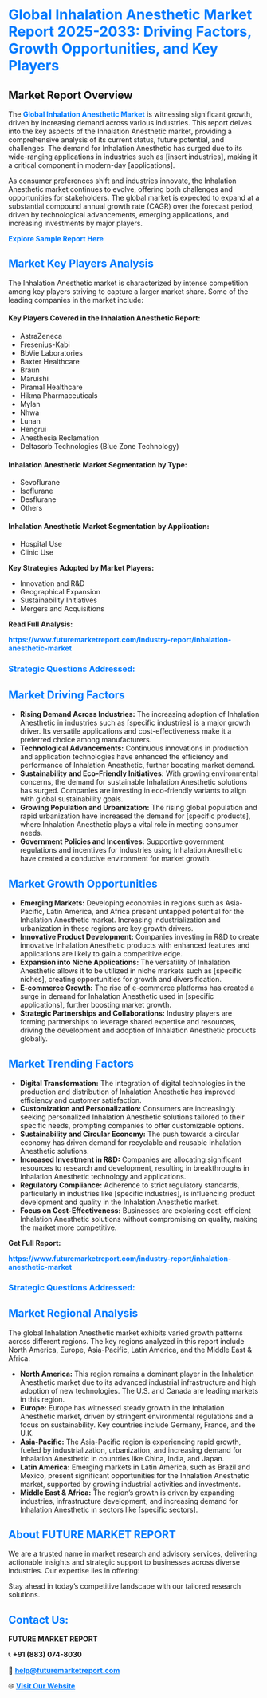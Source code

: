 <h1 style="color: #007BFF;">Global Inhalation Anesthetic Market Report 2025-2033: Driving Factors, Growth Opportunities, and Key Players</h1>

<section id="overview">
<h2>Market Report Overview</h2>
<p>The <a href="https://www.futuremarketreport.com/industry-report/inhalation-anesthetic-market" style="color: #007BFF; text-decoration: none;"><strong>Global Inhalation Anesthetic Market</strong></a> is witnessing significant growth, driven by increasing demand across various industries. This report delves into the key aspects of the Inhalation Anesthetic market, providing a comprehensive analysis of its current status, future potential, and challenges. The demand for Inhalation Anesthetic has surged due to its wide-ranging applications in industries such as [insert industries], making it a critical component in modern-day [applications].</p>
<p>As consumer preferences shift and industries innovate, the Inhalation Anesthetic market continues to evolve, offering both challenges and opportunities for stakeholders. The global market is expected to expand at a substantial compound annual growth rate (CAGR) over the forecast period, driven by technological advancements, emerging applications, and increasing investments by major players.</p>
</section>

<section id="overview">
<p><a href="https://www.futuremarketreport.com/request-sample/reportId=85578" style="color: #007BFF; text-decoration: none;"><strong>Explore Sample Report Here</strong></a></p>
</section>

<section id="key-players">
<h2 style="color: #007BFF;">Market Key Players Analysis</h2>
<p>The Inhalation Anesthetic market is characterized by intense competition among key players striving to capture a larger market share. Some of the leading companies in the market include:</p>
<h4>Key Players Covered in the Inhalation Anesthetic Report:</h4>
<ul><li>AstraZeneca</li><li>Fresenius-Kabi</li><li>BbVie Laboratories</li><li>Baxter Healthcare</li><li>Braun</li><li>Maruishi</li><li>Piramal Healthcare</li><li>Hikma Pharmaceuticals</li><li>Mylan</li><li>Nhwa</li><li>Lunan</li><li>Hengrui</li><li>Anesthesia Reclamation</li><li>Deltasorb Technologies (Blue Zone Technology)</li></ul>
<h4>Inhalation Anesthetic Market Segmentation by Type:</h4>
<ul><li>Sevoflurane</li><li>Isoflurane</li><li>Desflurane</li><li>Others</li></ul>

<h4>Inhalation Anesthetic Market Segmentation by Application:</h4>
<ul><li>Hospital Use</li><li>Clinic Use</li></ul>
<p><strong>Key Strategies Adopted by Market Players:</strong></p>
<ul>
<li>Innovation and R&D</li>
<li>Geographical Expansion</li>
<li>Sustainability Initiatives</li>
<li>Mergers and Acquisitions</li>
</ul>
</section>

<section>
<p><strong>Read Full Analysis: </strong></p><a href="https://www.futuremarketreport.com/industry-report/inhalation-anesthetic-market" style="color: #007BFF; text-decoration: none;"><strong>https://www.futuremarketreport.com/industry-report/inhalation-anesthetic-market</strong></a>
<h3 style="color: #007BFF;">Strategic Questions Addressed:</h3>
</section>

<section id="driving-factors">
<h2 style="color: #007BFF;">Market Driving Factors</h2>
<ul>
<li><strong>Rising Demand Across Industries:</strong> The increasing adoption of Inhalation Anesthetic in industries such as [specific industries] is a major growth driver. Its versatile applications and cost-effectiveness make it a preferred choice among manufacturers.</li>
<li><strong>Technological Advancements:</strong> Continuous innovations in production and application technologies have enhanced the efficiency and performance of Inhalation Anesthetic, further boosting market demand.</li>
<li><strong>Sustainability and Eco-Friendly Initiatives:</strong> With growing environmental concerns, the demand for sustainable Inhalation Anesthetic solutions has surged. Companies are investing in eco-friendly variants to align with global sustainability goals.</li>
<li><strong>Growing Population and Urbanization:</strong> The rising global population and rapid urbanization have increased the demand for [specific products], where Inhalation Anesthetic plays a vital role in meeting consumer needs.</li>
<li><strong>Government Policies and Incentives:</strong> Supportive government regulations and incentives for industries using Inhalation Anesthetic have created a conducive environment for market growth.</li>
</ul>
</section>

<section id="growth-opportunities">
<h2 style="color: #007BFF;">Market Growth Opportunities</h2>
<ul>
<li><strong>Emerging Markets:</strong> Developing economies in regions such as Asia-Pacific, Latin America, and Africa present untapped potential for the Inhalation Anesthetic market. Increasing industrialization and urbanization in these regions are key growth drivers.</li>
<li><strong>Innovative Product Development:</strong> Companies investing in R&D to create innovative Inhalation Anesthetic products with enhanced features and applications are likely to gain a competitive edge.</li>
<li><strong>Expansion into Niche Applications:</strong> The versatility of Inhalation Anesthetic allows it to be utilized in niche markets such as [specific niches], creating opportunities for growth and diversification.</li>
<li><strong>E-commerce Growth:</strong> The rise of e-commerce platforms has created a surge in demand for Inhalation Anesthetic used in [specific applications], further boosting market growth.</li>
<li><strong>Strategic Partnerships and Collaborations:</strong> Industry players are forming partnerships to leverage shared expertise and resources, driving the development and adoption of Inhalation Anesthetic products globally.</li>
</ul>
</section>

<section id="trending-factors">
<h2 style="color: #007BFF;">Market Trending Factors</h2>
<ul>
<li><strong>Digital Transformation:</strong> The integration of digital technologies in the production and distribution of Inhalation Anesthetic has improved efficiency and customer satisfaction.</li>
<li><strong>Customization and Personalization:</strong> Consumers are increasingly seeking personalized Inhalation Anesthetic solutions tailored to their specific needs, prompting companies to offer customizable options.</li>
<li><strong>Sustainability and Circular Economy:</strong> The push towards a circular economy has driven demand for recyclable and reusable Inhalation Anesthetic solutions.</li>
<li><strong>Increased Investment in R&D:</strong> Companies are allocating significant resources to research and development, resulting in breakthroughs in Inhalation Anesthetic technology and applications.</li>
<li><strong>Regulatory Compliance:</strong> Adherence to strict regulatory standards, particularly in industries like [specific industries], is influencing product development and quality in the Inhalation Anesthetic market.</li>
<li><strong>Focus on Cost-Effectiveness:</strong> Businesses are exploring cost-efficient Inhalation Anesthetic solutions without compromising on quality, making the market more competitive.</li>
</ul>
</section>

<section>
<p><strong>Get Full Report: </strong></p><a href="https://www.futuremarketreport.com/industry-report/inhalation-anesthetic-market" style="color: #007BFF; text-decoration: none;"><strong>https://www.futuremarketreport.com/industry-report/inhalation-anesthetic-market</strong></a>
<h3 style="color: #007BFF;">Strategic Questions Addressed:</h3>
</section>


<section id="regional-analysis">
<h2 style="color: #007BFF;">Market Regional Analysis</h2>
<p>The global Inhalation Anesthetic market exhibits varied growth patterns across different regions. The key regions analyzed in this report include North America, Europe, Asia-Pacific, Latin America, and the Middle East & Africa:</p>
<ul>
<li><strong>North America:</strong> This region remains a dominant player in the Inhalation Anesthetic market due to its advanced industrial infrastructure and high adoption of new technologies. The U.S. and Canada are leading markets in this region.</li>
<li><strong>Europe:</strong> Europe has witnessed steady growth in the Inhalation Anesthetic market, driven by stringent environmental regulations and a focus on sustainability. Key countries include Germany, France, and the U.K.</li>
<li><strong>Asia-Pacific:</strong> The Asia-Pacific region is experiencing rapid growth, fueled by industrialization, urbanization, and increasing demand for Inhalation Anesthetic in countries like China, India, and Japan.</li>
<li><strong>Latin America:</strong> Emerging markets in Latin America, such as Brazil and Mexico, present significant opportunities for the Inhalation Anesthetic market, supported by growing industrial activities and investments.</li>
<li><strong>Middle East & Africa:</strong> The region’s growth is driven by expanding industries, infrastructure development, and increasing demand for Inhalation Anesthetic in sectors like [specific sectors].</li>
</ul>
</section>

<footer>
<h2 style="color: #007BFF;">About FUTURE MARKET REPORT</h2>
<p>We are a trusted name in market research and advisory services, delivering actionable insights and strategic support to businesses across diverse industries. Our expertise lies in offering:</p>

<p>Stay ahead in today’s competitive landscape with our tailored research solutions.</p>

<h2 style="color: #007BFF;">Contact Us:</h2>
<p><strong>FUTURE MARKET REPORT</strong></p>
<p>📞 <strong>+91 (883) 074-8030</strong></p>
<p>📧 <strong><a href="mailto:help@futuremarketreport.com" style="color: #007BFF;">help@futuremarketreport.com</a></strong></p>
<p>🌐 <strong><a href="https://www.futuremarketreport.com/" style="color: #007BFF;">Visit Our Website</a></strong></p>
</footer>